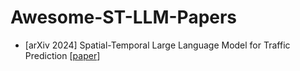 # Awesome-ST-LLM-Papers

* [arXiv 2024] Spatial-Temporal Large Language Model for Traffic Prediction [[paper](https://arxiv.org/abs/2401.10134)]
